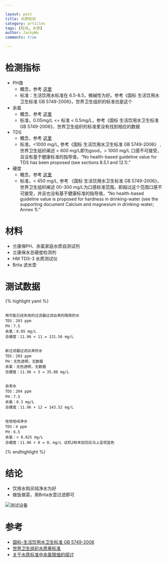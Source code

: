 ```yaml
---

layout: post  
title: 水质检测
category: articles  
tags: [检测, 水质]  
author: JackyWu  
comments: true  

---
```


# 检测指标

- PH值 
    - 概念，参考 [这里](http://baike.baidu.com/view/376410.htm?fromtitle=PH值&fromid=456713&type=syn)
    - 标准：生活饮用水标准在 6.5-8.5，微碱性为好。参考《国标 生活饮用水卫生标准 GB 5749-2006》，世界卫生组织的标准也是这个
- 余氯 
    - 概念，参考 [这里](http://baike.baidu.com/view/641855.htm)
    - 标准，0.05mg/L <= 标准 < 0.5mg/L，参考《国标 生活饮用水卫生标准 GB 5749-2006》，世界卫生组织的标准里没有找到相应的数据
- TDS
    - 概念，参考 [这里](http://baike.baidu.com/link?url=7JcR2NhRNRORP5Vt7ehtLZsTJxLtSZ5YW829ckfS8M4K5uTYKwcaHGcLEs902_-lGFtuzjT7RwWPUcuVjHrp6qEpaq9c2_cSPHFW5OqFzzO)
    - 标准，<1000 mg/L, 参考《国标 生活饮用水卫生标准 GB 5749-2006》 , 世界卫生组织阐述 < 600 mg/L即为good，> 1000 mg/L 口感不可接受，且没有基于健康标准的指导值，“No health-based guideline value for TDS has been proposed (see sections 8.5.1 and 12.1).”
- 硬度
    - 概念，参考 [这里](http://baike.baidu.com/view/1266953.htm?fromtitle=水硬度&fromid=12582544&type=syn)
    - 标准，< 450 mg/L, 参考 《国标 生活饮用水卫生标准 GB 5749-2006》，世界卫生组织阐述 00-300 mg/L为口感标准范围，即超过这个范围口感不可接受，并且也没有基于健康标准的指导值，“No health-based guideline value is proposed for hardness in drinking-water (see the supporting document Calcium and magnesium in drinking-water; Annex 1).”

# 材料

- 兰康保PH、余氯家庭水质自测试剂
- 兰康保水总硬度检测剂
- HM TDS-3 水质测试仪
- Brita 滤水壶

# 测试数据

{% highlight yaml %}

```

用可能已经失效的过滤器过滤出来的隔夜的水
TDS：203 ppm
PH：7.5
余氯：0.05 mg/L
总硬度：11.96 × 11 = 131.56 mg/L


新过滤器过滤出来的水
TDS：203 ppm
PH：无色透明，无数据
余氯：无色透明，无数据
总硬度：11.96 × 3 = 35.88 mg/L


自来水
TDS：204 ppm
PH：7.5
余氯：0.3 mg/L
总硬度：11.96 × 12 = 143.52 mg/L


哇哈哈纯净水
TDS：4 ppm
PH：6.5
余氯：< 0.025 mg/L
总硬度：11.96 × 0 = 0，mg/L 试机2粉末加完后马上呈现蓝色

```

{% endhighlight %}

# 结论

- 饮用水购买纯净水为好
- 做饭做菜，用Brita水壶过滤即可

![测试设备](/images/warter_test_equipment.jpg)

# 参考

- [国标-生活饮用水卫生标准 GB 5749-2006](http://wenku.baidu.com/link?url=GxvKf1aphFBGKdzO8WLmF6qC5q7VrGx_I3hAH8PDFEzkFOBoiG1e3dN6qLRyR5VZ1bAfk5a7tTCk5Xov1XEhwDgzaPkqML9Bg0kX4EEX4P7)
- [世界卫生组织水质量标准](http://www.who.int/water_sanitation_health/publications/2011/dwq_guidelines/en/)
- [关于水质标准中余氯限值的探讨](http://wenku.baidu.com/link?url=t55QvsAs-kaEhyzDLgK-ZXVIR-pTo_WfAwxx1U8Qgv6blxzg9CpFixWbYg26DDlMlhHQddRnZkXCQZVelz7UjVQsL3q2029lSf6r-qas5d_)